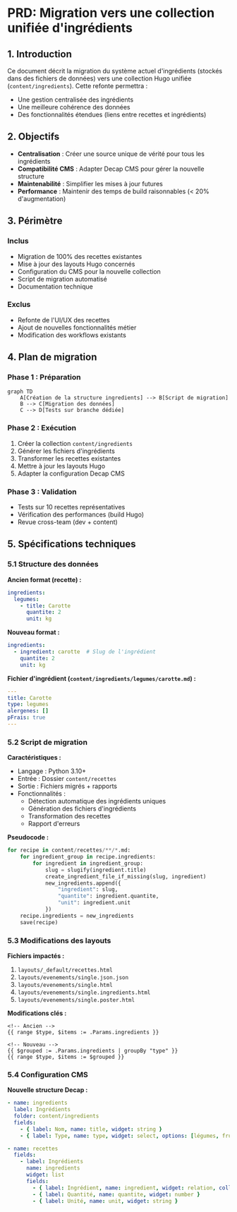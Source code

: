 # PRD: Migration vers une collection unifiée d'ingrédients

## 1. Introduction
Ce document décrit la migration du système actuel d'ingrédients (stockés dans des fichiers de données) vers une collection Hugo unifiée (`content/ingredients`). Cette refonte permettra :
- Une gestion centralisée des ingrédients
- Une meilleure cohérence des données
- Des fonctionnalités étendues (liens entre recettes et ingrédients)

## 2. Objectifs
- **Centralisation** : Créer une source unique de vérité pour tous les ingrédients
- **Compatibilité CMS** : Adapter Decap CMS pour gérer la nouvelle structure
- **Maintenabilité** : Simplifier les mises à jour futures
- **Performance** : Maintenir des temps de build raisonnables (< 20% d'augmentation)

## 3. Périmètre
### Inclus
- Migration de 100% des recettes existantes
- Mise à jour des layouts Hugo concernés
- Configuration du CMS pour la nouvelle collection
- Script de migration automatisé
- Documentation technique

### Exclus
- Refonte de l'UI/UX des recettes
- Ajout de nouvelles fonctionnalités métier
- Modification des workflows existants

## 4. Plan de migration

### Phase 1 : Préparation
```mermaid
graph TD
    A[Création de la structure ingredients] --> B[Script de migration]
    B --> C[Migration des données]
    C --> D[Tests sur branche dédiée]
```

### Phase 2 : Exécution
1. Créer la collection `content/ingredients`
2. Générer les fichiers d'ingrédients
3. Transformer les recettes existantes
4. Mettre à jour les layouts Hugo
5. Adapter la configuration Decap CMS

### Phase 3 : Validation
- Tests sur 10 recettes représentatives
- Vérification des performances (build Hugo)
- Revue cross-team (dev + content)

## 5. Spécifications techniques

### 5.1 Structure des données
**Ancien format (recette) :**
```yaml
ingredients:
  legumes:
    - title: Carotte
      quantite: 2
      unit: kg
```

**Nouveau format :**
```yaml
ingredients:
  - ingredient: carotte  # Slug de l'ingrédient
    quantite: 2
    unit: kg
```

**Fichier d'ingrédient (`content/ingredients/legumes/carotte.md`) :**
```yaml
---
title: Carotte
type: legumes
alergenes: []
pFrais: true
---
```

### 5.2 Script de migration
**Caractéristiques :**
- Langage : Python 3.10+
- Entrée : Dossier `content/recettes`
- Sortie : Fichiers migrés + rapports
- Fonctionnalités :
  - Détection automatique des ingrédients uniques
  - Génération des fichiers d'ingrédients
  - Transformation des recettes
  - Rapport d'erreurs

**Pseudocode :**
```python
for recipe in content/recettes/**/*.md:
    for ingredient_group in recipe.ingredients:
        for ingredient in ingredient_group:
            slug = slugify(ingredient.title)
            create_ingredient_file_if_missing(slug, ingredient)
            new_ingredients.append({
                "ingredient": slug,
                "quantite": ingredient.quantite,
                "unit": ingredient.unit
            })
    recipe.ingredients = new_ingredients
    save(recipe)
```

### 5.3 Modifications des layouts
**Fichiers impactés :**
1. `layouts/_default/recettes.html`
2. `layouts/evenements/single.json.json`
3. `layouts/evenements/single.html`
4. `layouts/evenements/single.ingredients.html`
5. `layouts/evenements/single.poster.html`

**Modifications clés :**
```go-html-template
<!-- Ancien -->
{{ range $type, $items := .Params.ingredients }}

<!-- Nouveau -->
{{ $grouped := .Params.ingredients | groupBy "type" }}
{{ range $type, $items := $grouped }}
```

### 5.4 Configuration CMS
**Nouvelle structure Decap :**
```yaml
- name: ingredients
  label: Ingrédients
  folder: content/ingredients
  fields:
    - { label: Nom, name: title, widget: string }
    - { label: Type, name: type, widget: select, options: [légumes, fruits, ...] }

- name: recettes
  fields:
    - label: Ingrédients
      name: ingredients
      widget: list
      fields:
        - { label: Ingrédient, name: ingredient, widget: relation, collection: ingredients }
        - { label: Quantité, name: quantite, widget: number }
        - { label: Unité, name: unit, widget: string }
